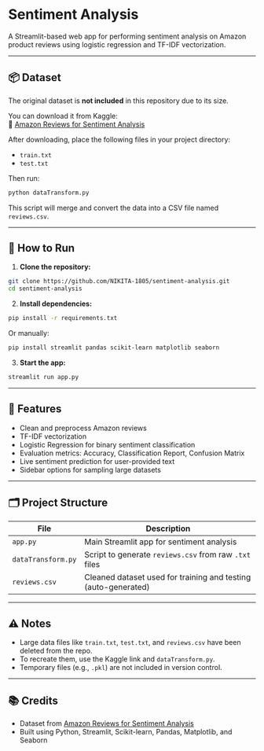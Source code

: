 # Sentiment Analysis

A Streamlit-based web app for performing sentiment analysis on Amazon product reviews using logistic regression and TF-IDF vectorization.

---

## 📦 Dataset

The original dataset is **not included** in this repository due to its size.

You can download it from Kaggle:  
🔗 [Amazon Reviews for Sentiment Analysis](https://www.kaggle.com/datasets/bittlingmayer/amazonreviews)

After downloading, place the following files in your project directory:

- `train.txt`
- `test.txt`

Then run:

```bash
python dataTransform.py
```

This script will merge and convert the data into a CSV file named `reviews.csv`.

---

## 🚀 How to Run

1. **Clone the repository:**

```bash
git clone https://github.com/NIKITA-1805/sentiment-analysis.git
cd sentiment-analysis
```

2. **Install dependencies:**

```bash
pip install -r requirements.txt
```

Or manually:

```bash
pip install streamlit pandas scikit-learn matplotlib seaborn
```

3. **Start the app:**

```bash
streamlit run app.py
```

---

## 🧠 Features

- Clean and preprocess Amazon reviews
- TF-IDF vectorization
- Logistic Regression for binary sentiment classification
- Evaluation metrics: Accuracy, Classification Report, Confusion Matrix
- Live sentiment prediction for user-provided text
- Sidebar options for sampling large datasets

---

## 🗂️ Project Structure

| File              | Description                                              |
|------------------|----------------------------------------------------------|
| `app.py`          | Main Streamlit app for sentiment analysis               |
| `dataTransform.py`| Script to generate `reviews.csv` from raw `.txt` files  |
| `reviews.csv`     | Cleaned dataset used for training and testing (auto-generated) |

---

## ⚠️ Notes

- Large data files like `train.txt`, `test.txt`, and `reviews.csv` have been deleted from the repo.
- To recreate them, use the Kaggle link and `dataTransform.py`.
- Temporary files (e.g., `.pkl`) are not included in version control.

---

## 📚 Credits

- Dataset from [Amazon Reviews for Sentiment Analysis](https://www.kaggle.com/datasets/bittlingmayer/amazonreviews)
- Built using Python, Streamlit, Scikit-learn, Pandas, Matplotlib, and Seaborn
